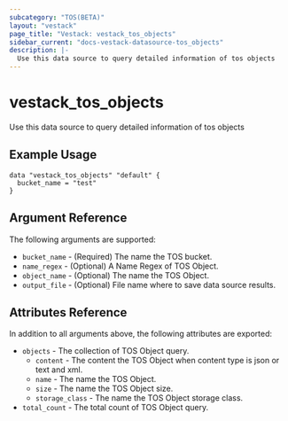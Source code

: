 ```yaml
---
subcategory: "TOS(BETA)"
layout: "vestack"
page_title: "Vestack: vestack_tos_objects"
sidebar_current: "docs-vestack-datasource-tos_objects"
description: |-
  Use this data source to query detailed information of tos objects
---
```

# vestack_tos_objects
Use this data source to query detailed information of tos objects
## Example Usage
```hcl
data "vestack_tos_objects" "default" {
  bucket_name = "test"
}
```
## Argument Reference
The following arguments are supported:
* `bucket_name` - (Required) The name the TOS bucket.
* `name_regex` - (Optional) A Name Regex of TOS Object.
* `object_name` - (Optional) The name the TOS Object.
* `output_file` - (Optional) File name where to save data source results.

## Attributes Reference
In addition to all arguments above, the following attributes are exported:
* `objects` - The collection of TOS Object query.
    * `content` - The content the TOS Object when content type is json or text and xml.
    * `name` - The name the TOS Object.
    * `size` - The name the TOS Object size.
    * `storage_class` - The name the TOS Object storage class.
* `total_count` - The total count of TOS Object query.


